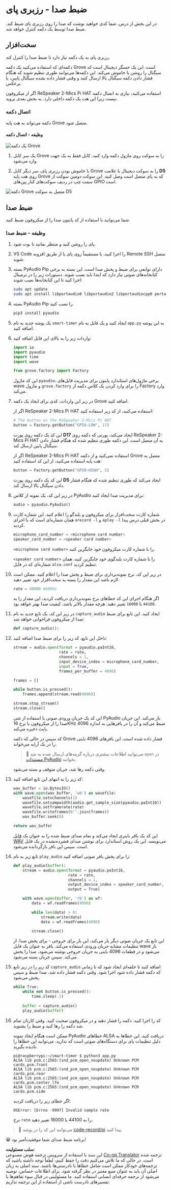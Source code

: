 <!--
CO_OP_TRANSLATOR_METADATA:
{
  "original_hash": "0ac0afcfb40cb5970ef4cb74f01c32e9",
  "translation_date": "2025-08-25T22:41:23+00:00",
  "source_file": "6-consumer/lessons/1-speech-recognition/pi-audio.md",
  "language_code": "fa"
}
-->
# ضبط صدا - رزبری پای

در این بخش از درس، شما کدی خواهید نوشت که صدا را روی رزبری پای ضبط کند. ضبط صدا توسط یک دکمه کنترل خواهد شد.

## سخت‌افزار

رزبری پای به یک دکمه نیاز دارد تا ضبط صدا را کنترل کند.

دکمه‌ای که استفاده می‌کنید یک دکمه Grove است. این یک حسگر دیجیتال است که سیگنال را روشن یا خاموش می‌کند. این دکمه‌ها می‌توانند طوری تنظیم شوند که هنگام فشار دادن دکمه سیگنال بالا ارسال کنند و وقتی فشار داده نشده سیگنال پایین، یا برعکس.

اگر از میکروفون ReSpeaker 2-Mics Pi HAT استفاده می‌کنید، نیازی به اتصال دکمه نیست زیرا این هت یک دکمه داخلی دارد. به بخش بعدی بروید.

### اتصال دکمه

دکمه می‌تواند به هت پایه Grove متصل شود.

#### وظیفه - اتصال دکمه

![یک دکمه Grove](../../../../../translated_images/grove-button.a70cfbb809a8563681003250cf5b06d68cdcc68624f9e2f493d5a534ae2da1e5.fa.png)

1. یک سر کابل Grove را به سوکت روی ماژول دکمه وارد کنید. کابل فقط به یک جهت وارد می‌شود.

1. با خاموش بودن رزبری پای، سر دیگر کابل Grove را به سوکت دیجیتال با علامت **D5** روی هت پایه Grove که به پای متصل است وصل کنید. این سوکت دومین سوکت از سمت چپ در ردیف سوکت‌های کنار پین‌های GPIO است.

![دکمه Grove متصل به سوکت D5](../../../../../translated_images/pi-button.c7a1a4f55943341ce1baf1057658e9a205804d4131d258e820c93f951df0abf3.fa.png)

## ضبط صدا

شما می‌توانید با استفاده از کد پایتون صدا را از میکروفون ضبط کنید.

### وظیفه - ضبط صدا

1. پای را روشن کنید و منتظر بمانید تا بوت شود.

1. VS Code را اجرا کنید، یا مستقیماً روی پای یا از طریق افزونه Remote SSH متصل شوید.

1. بسته PyAudio Pip دارای توابعی برای ضبط و پخش صدا است. این بسته به برخی کتابخانه‌های صوتی نیاز دارد که ابتدا باید نصب شوند. دستورات زیر را در ترمینال اجرا کنید تا این کتابخانه‌ها نصب شوند:

    ```sh
    sudo apt update
    sudo apt install libportaudio0 libportaudio2 libportaudiocpp0 portaudio19-dev libasound2-plugins --yes 
    ```

1. بسته PyAudio Pip را نصب کنید.

    ```sh
    pip3 install pyaudio
    ```

1. یک پوشه جدید به نام `smart-timer` ایجاد کنید و یک فایل به نام `app.py` به این پوشه اضافه کنید.

1. واردات زیر را به بالای این فایل اضافه کنید:

    ```python
    import io
    import pyaudio
    import time
    import wave
    
    from grove.factory import Factory
    ```

    این کد ماژول `pyaudio`، برخی ماژول‌های استاندارد پایتون برای مدیریت فایل‌های wave و ماژول `grove.factory` را برای وارد کردن یک کلاس دکمه از Factory وارد می‌کند.

1. در زیر این واردات، کدی برای ایجاد یک دکمه Grove اضافه کنید.

    اگر از ReSpeaker 2-Mics Pi HAT استفاده می‌کنید، از کد زیر استفاده کنید:

    ```python
    # The button on the ReSpeaker 2-Mics Pi HAT
    button = Factory.getButton("GPIO-LOW", 17)
    ```

    این کد یک دکمه روی پورت **D17** ایجاد می‌کند، پورتی که دکمه روی ReSpeaker 2-Mics Pi HAT به آن متصل است. این دکمه طوری تنظیم شده که هنگام فشار دادن سیگنال پایین ارسال کند.

    اگر از ReSpeaker 2-Mics Pi HAT استفاده نمی‌کنید و از دکمه Grove متصل به هت پایه استفاده می‌کنید، از این کد استفاده کنید:

    ```python
    button = Factory.getButton("GPIO-HIGH", 5)
    ```

    این کد یک دکمه روی پورت **D5** ایجاد می‌کند که طوری تنظیم شده که هنگام فشار دادن سیگنال بالا ارسال کند.

1. در زیر این کد، یک نمونه از کلاس PyAudio برای مدیریت صدا ایجاد کنید:

    ```python
    audio = pyaudio.PyAudio()
    ```

1. شماره کارت سخت‌افزار برای میکروفون و بلندگو را اعلام کنید. این شماره کارت همان شماره‌ای است که با اجرای `arecord -l` و `aplay -l` در بخش قبلی درس پیدا کردید.

    ```python
    microphone_card_number = <microphone card number>
    speaker_card_number = <speaker card number>
    ```

    `<microphone card number>` را با شماره کارت میکروفون خود جایگزین کنید.

    `<speaker card number>` را با شماره کارت بلندگوی خود جایگزین کنید، همان شماره‌ای که در فایل `alsa.conf` تنظیم کردید.

1. در زیر این کد، نرخ نمونه‌برداری برای ضبط و پخش صدا را اعلام کنید. ممکن است لازم باشد این مقدار را بسته به سخت‌افزار خود تغییر دهید.

    ```python
    rate = 48000 #48KHz
    ```

    اگر هنگام اجرای این کد خطاهای نرخ نمونه‌برداری دریافت کردید، این مقدار را به `44100` یا `16000` تغییر دهید. هرچه مقدار بالاتر باشد، کیفیت صدا بهتر خواهد بود.

1. در زیر این کد، یک تابع جدید به نام `capture_audio` ایجاد کنید. این تابع برای ضبط صدا از میکروفون فراخوانی خواهد شد:

    ```python
    def capture_audio():
    ```

1. داخل این تابع، کد زیر را برای ضبط صدا اضافه کنید:

    ```python
    stream = audio.open(format = pyaudio.paInt16,
                        rate = rate,
                        channels = 1, 
                        input_device_index = microphone_card_number,
                        input = True,
                        frames_per_buffer = 4096)

    frames = []

    while button.is_pressed():
        frames.append(stream.read(4096))

    stream.stop_stream()
    stream.close()
    ```

    این کد یک جریان ورودی صوتی با استفاده از شی PyAudio باز می‌کند. این جریان صدا را از میکروفون با نرخ 16KHz ضبط می‌کند و آن را در بافرهایی به اندازه 4096 بایت ذخیره می‌کند.

    کد سپس در حالی که دکمه Grove فشار داده شده است، این بافرهای 4096 بایتی را در یک آرایه می‌خواند.

    > 💁 می‌توانید اطلاعات بیشتری درباره گزینه‌های ارسال شده به متد `open` در [مستندات PyAudio](https://people.csail.mit.edu/hubert/pyaudio/docs/) بخوانید.

    وقتی دکمه رها شد، جریان متوقف و بسته می‌شود.

1. کد زیر را به انتهای این تابع اضافه کنید:

    ```python
    wav_buffer = io.BytesIO()
    with wave.open(wav_buffer, 'wb') as wavefile:
        wavefile.setnchannels(1)
        wavefile.setsampwidth(audio.get_sample_size(pyaudio.paInt16))
        wavefile.setframerate(rate)
        wavefile.writeframes(b''.join(frames))
        wav_buffer.seek(0)

    return wav_buffer
    ```

    این کد یک بافر باینری ایجاد می‌کند و تمام صدای ضبط شده را به عنوان یک [فایل WAV](https://wikipedia.org/wiki/WAV) می‌نویسد. این یک روش استاندارد برای نوشتن صدای فشرده‌نشده در یک فایل است. سپس این بافر بازگردانده می‌شود.

1. تابع زیر به نام `play_audio` را برای پخش بافر صوتی اضافه کنید:

    ```python
    def play_audio(buffer):
        stream = audio.open(format = pyaudio.paInt16,
                            rate = rate,
                            channels = 1,
                            output_device_index = speaker_card_number,
                            output = True)
    
        with wave.open(buffer, 'rb') as wf:
            data = wf.readframes(4096)
    
            while len(data) > 0:
                stream.write(data)
                data = wf.readframes(4096)
    
            stream.close()
    ```

    این تابع یک جریان صوتی دیگر باز می‌کند، این بار برای خروجی - برای پخش صدا. از تنظیمات مشابه جریان ورودی استفاده می‌کند. بافر به عنوان یک فایل wave باز می‌شود و در قطعات 4096 بایتی به جریان خروجی نوشته می‌شود، صدا را پخش می‌کند. سپس جریان بسته می‌شود.

1. کد زیر را در زیر تابع `capture_audio` اضافه کنید تا حلقه‌ای ایجاد شود که تا زمانی که دکمه فشار داده شود اجرا شود. وقتی دکمه فشار داده شد، صدا ضبط و سپس پخش می‌شود.

    ```python
    while True:
        while not button.is_pressed():
            time.sleep(.1)
        
        buffer = capture_audio()
        play_audio(buffer)
    ```

1. کد را اجرا کنید. دکمه را فشار دهید و در میکروفون صحبت کنید. وقتی کارتان تمام شد دکمه را رها کنید و ضبط را بشنوید.

    ممکن است هنگام ایجاد نمونه PyAudio خطاهای ALSA دریافت کنید. این خطاها به دلیل تنظیمات پای برای دستگاه‌های صوتی است که ندارید. می‌توانید این خطاها را نادیده بگیرید.

    ```output
    pi@raspberrypi:~/smart-timer $ python3 app.py 
    ALSA lib pcm.c:2565:(snd_pcm_open_noupdate) Unknown PCM cards.pcm.front
    ALSA lib pcm.c:2565:(snd_pcm_open_noupdate) Unknown PCM cards.pcm.rear
    ALSA lib pcm.c:2565:(snd_pcm_open_noupdate) Unknown PCM cards.pcm.center_lfe
    ALSA lib pcm.c:2565:(snd_pcm_open_noupdate) Unknown PCM cards.pcm.side
    ```

    اگر خطای زیر را دریافت کردید:

    ```output
    OSError: [Errno -9997] Invalid sample rate
    ```

    نرخ `rate` را به 44100 یا 16000 تغییر دهید.

> 💁 می‌توانید این کد را در پوشه [code-record/pi](../../../../../6-consumer/lessons/1-speech-recognition/code-record/pi) پیدا کنید.

😀 برنامه ضبط صدای شما موفقیت‌آمیز بود!

**سلب مسئولیت**:  
این سند با استفاده از سرویس ترجمه هوش مصنوعی [Co-op Translator](https://github.com/Azure/co-op-translator) ترجمه شده است. در حالی که ما تلاش می‌کنیم دقت را حفظ کنیم، لطفاً توجه داشته باشید که ترجمه‌های خودکار ممکن است شامل خطاها یا نادرستی‌ها باشند. سند اصلی به زبان اصلی آن باید به عنوان منبع معتبر در نظر گرفته شود. برای اطلاعات حساس، توصیه می‌شود از ترجمه حرفه‌ای انسانی استفاده کنید. ما مسئولیتی در قبال سوء تفاهم‌ها یا تفسیرهای نادرست ناشی از استفاده از این ترجمه نداریم.